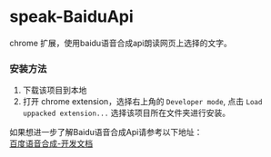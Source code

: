 # speak-BaiduApi
chrome 扩展，使用baidu语音合成api朗读网页上选择的文字。
  
### 安装方法
1. 下载该项目到本地
2. 打开 chrome extension，选择右上角的 `Developer mode`, 点击 `Load uppacked extension...` 选择该项目所在文件夹进行安装。

如果想进一步了解Baidu语音合成Api请参考以下地址：  
[百度语音合成-开发文档](http://yuyin.baidu.com/docs/tts/136)
